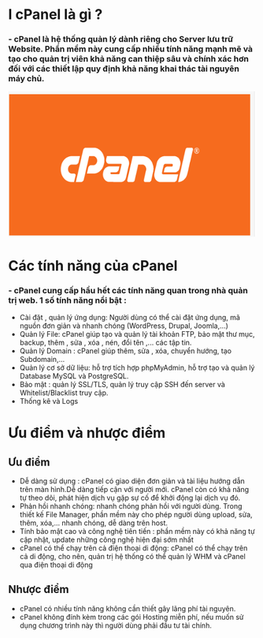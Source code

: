 # I cPanel là gì ?
### - cPanel là hệ thống quản lý dành riêng cho Server lưu trữ Website. Phần mềm này cung cấp nhiều tính năng mạnh mẽ và tạo cho quản trị viên khả năng can thiệp sâu và chính xác hơn đối với các thiết lập quy định khả năng khai thác tài nguyên máy chủ.

<img src="img/1.PNG">

# Các tính năng của cPanel
### - cPanel cung cấp hầu hết các tính năng quan trong nhà quản trị web. 1 số tính năng nổi bật :
- Cài đặt , quản lý ứng dụng: Người dùng có thể cài đặt ứng dụng, mã nguồn đơn giản và nhanh chóng (WordPress, Drupal, Joomla,…)
- Quản lý File: cPanel giúp tạo và quản lý tài khoản FTP, bảo mật thư mục, backup, thêm , sửa , xóa , nén, đổi tên ,... các tập tin.
- Quản lý Domain : cPanel giúp thêm, sửa , xóa, chuyển hướng, tạo Subdomain,...
- Quản lý cơ sở dữ liệu: hỗ trợ tích hợp phpMyAdmin, hỗ trợ tạo và quản lý Database 
MySQL và PostgreSQL.
- Bảo mật : quản lý SSL/TLS, quản lý truy cập SSH đến server và Whitelist/Blacklist truy cập.
- Thống kê và Logs

#  Ưu điểm và nhược điểm 
## Ưu điểm

- Dễ dàng sử dụng : cPanel có giao diện đơn giản và tài liệu hướng dẫn trên màn hình.Dễ dàng tiếp cận với người mới. cPanel còn có khả năng tự theo dõi, phát hiện dịch vụ gặp sự cố để khởi động lại dịch vụ đó.
- Phản hồi nhanh chóng:
nhanh chóng phản hồi với người dùng. Trong thiết kế File Manager, phần mềm này cho phép người dùng upload, sửa, thêm, xóa,… nhanh chóng, dễ dàng trên host.
- Tính bảo mật cao và công nghệ tiên tiến : phần mềm này có khả năng tự cập nhật, update những công nghệ hiện đại sớm nhất 
- cPanel có thể chạy trên cả điện thoại di động: cPanel có thể chạy trên cả di động, cho nên, quản trị hệ thống có thể quản lý WHM và cPanel qua điện thoại di động


## Nhược điểm 

- cPanel có nhiều tính năng không cần thiết gây lãng phí tài nguyên.
- cPanel không đính kèm trong các gói Hosting miễn phí, nếu muốn sử dụng chương trình này thì người dùng phải đầu tư tài chính.























